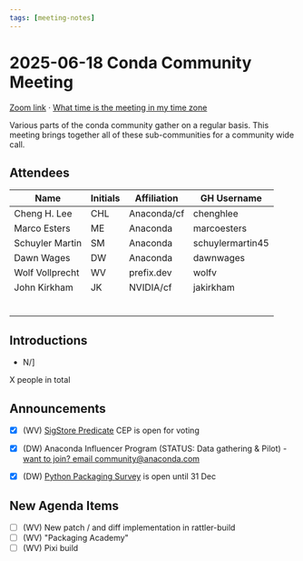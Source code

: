 ```yaml
---
tags: [meeting-notes]
---
```

# 2025-06-18 Conda Community Meeting

[Zoom link](https://zoom.us/j/9138593506?pwd=SWh3dE1IK05LV01Qa0FJZ1ZpMzJLZz09) · [What time is the meeting in my time zone](https://dateful.com/convert/utc?t=5pm)

Various parts of the conda community gather on a regular basis. This meeting brings together all of these sub-communities for a community wide call.

## Attendees

| Name                   | Initials | Affiliation  | GH Username      |
| ---------------------- | -------- | ------------ | ---------------- |
| Cheng H. Lee           | CHL      | Anaconda/cf  | chenghlee        |
| Marco Esters           | ME       | Anaconda     | marcoesters      |
| Schuyler Martin        | SM       | Anaconda     | schuylermartin45 |
| Dawn Wages             | DW       | Anaconda     | dawnwages        |
| Wolf Vollprecht        | WV       | prefix.dev   | wolfv            |
| John Kirkham           | JK       | NVIDIA/cf    | jakirkham        |
|            | | | |
|            | | | |
|            | | | |
|            | | | |
|            | | | |
|            | | | |

## Introductions

- N/]

X people in total


## Announcements

- [x] (WV) [SigStore Predicate](https://github.com/conda/ceps/pull/112) CEP is open for voting
- [x] (DW) Anaconda Influencer Program (STATUS: Data gathering & Pilot) - [want to join? email community@anaconda.com](mailto:community@anaconda.com)
- [x] (DW) [Python Packaging Survey](https://anaconda.surveymonkey.com/r/py-package-2025) is open until 31 Dec


## New Agenda Items

- [ ] (WV) New patch / and diff implementation in rattler-build
- [ ] (WV) "Packaging Academy"
- [ ] (WV) Pixi build
